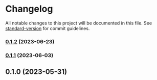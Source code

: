 # Changelog

All notable changes to this project will be documented in this file. See [standard-version](https://github.com/conventional-changelog/standard-version) for commit guidelines.

### [0.1.2](https://github.com/ravshan77/GarantAnketaBot/compare/v0.1.1...v0.1.2) (2023-06-23)

### [0.1.1](https://github.com/ravshan77/GarantAnketaBot/compare/v0.1.0...v0.1.1) (2023-06-03)

## 0.1.0 (2023-05-31)
